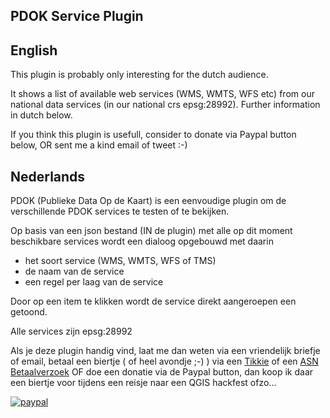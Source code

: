 PDOK Service Plugin
-------------------

English
-------

This plugin is probably only interesting for the dutch audience.

It shows a list of available web services (WMS, WMTS, WFS etc) from our
national data services (in our national crs epsg:28992).
Further information in dutch below.

If you think this plugin is usefull, consider to donate via Paypal button below, OR sent me a kind email of tweet :-)


Nederlands
----------

PDOK (Publieke Data Op de Kaart) is een eenvoudige plugin om de verschillende 
PDOK services te testen of te bekijken.

Op basis van een json bestand (IN de plugin) met alle op dit moment beschikbare
services wordt een dialoog opgebouwd met daarin 
- het soort service (WMS, WMTS, WFS of TMS)
- de naam van de service
- een regel per laag van de service

Door op een item te klikken wordt de service direkt aangeroepen een getoond.

Alle services zijn epsg:28992

Als je deze plugin handig vind, laat me dan weten via een vriendelijk briefje of email,
betaal een biertje ( of heel avondje ;-) ) via een [Tikkie](https://tikkie.me/pay/45aaobhg297k0uncn0ms) of een [ASN Betaalverzoek](https://diensten.asnbank.nl/online/betaalverzoek/#/9091261-SuCci9eSvW0qSIBOVUyhJ5APf4AeaW45) 
OF doe een donatie via de Paypal button, dan koop ik daar een biertje voor tijdens een reisje naar een QGIS hackfest ofzo...

[![paypal](https://www.paypalobjects.com/en_US/NL/i/btn/btn_donateCC_LG.gif)](https://www.paypal.com/cgi-bin/webscr?cmd=_donations&business=DZ8R5JPAW55CJ&currency_code=EUR&source=url)
